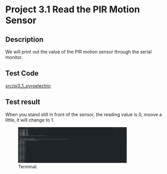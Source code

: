 # Project 3.1 Read the PIR Motion Sensor

## Description

We will print out the value of the PIR motion sensor through the serial monitor.

## Test Code

[src/pj3_1_pyroelectric](src/pj3_1_pyroelectric.cpp ':include :type=code')

## Test result

When you stand still in front of the sensor, the reading value is 0, moove a little, it will change to 1.

<figure>
    <img src="project03/pj3_1_pyroelectric/images/Terminal%20PIR.png" alt="Terminal"  width="80%" height="80%">
    <figcaption>Terminal.</figcaption>
</figure>